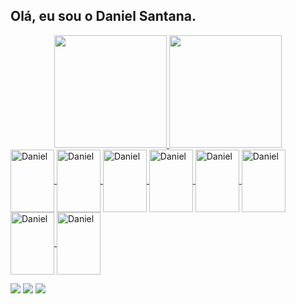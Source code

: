 ## Olá, eu sou o Daniel Santana.
<div align="center">
  <a href="https://github.com/danieelsan1y">
  <img height="180em" src="https://github-readme-stats.vercel.app/api?username=danieelsan1y&show_icons=true&theme=dark&include_all_commits=true&count_private=true"/>
  <img height="180em" src="https://github-readme-stats.vercel.app/api/top-langs/?username=danieelsan1y&layout=compact&langs_count=7&theme=dark"/>
</div>
  
  
  <div>
    <link rel="stylesheet" href="https://cdn.jsdelivr.net/gh/devicons/devicon@v2.15.1/devicon.min.css">
    <img align="center" alt="Daniel" height="100" width="70" src="https://cdn.jsdelivr.net/gh/devicons/devicon/icons/spring/spring-plain-wordmark.svg">   
    <img align="center" alt="Daniel" height="100" width="70" src="https://cdn.jsdelivr.net/gh/devicons/devicon/icons/java/java-original-wordmark.svg"> 
    <img align="center" alt="Daniel" height="100" width="70" src="https://cdn.jsdelivr.net/gh/devicons/devicon/icons/mysql/mysql-plain-wordmark.svg">
    <img align="center" alt="Daniel" height="100" width="70" src="https://cdn.jsdelivr.net/gh/devicons/devicon/icons/postgresql/postgresql-plain-wordmark.svg">
    <img align="center" alt="Daniel" height="100" width="70" src="https://cdn.jsdelivr.net/gh/devicons/devicon/icons/angularjs/angularjs-original.svg">
    <img align="center" alt="Daniel" height="100" width="70" src="https://cdn.jsdelivr.net/gh/devicons/devicon/icons/html5/html5-original-wordmark.svg">      
    <img align="center" alt="Daniel" height="100" width="70" src="https://cdn.jsdelivr.net/gh/devicons/devicon/icons/mongodb/mongodb-original-wordmark.svg">     
    <img align="center" alt="Daniel" height="100" width="70" src="https://cdn.jsdelivr.net/gh/devicons/devicon/icons/kotlin/kotlin-original.svg">         
</div>

<div>

 <a href="https://discord.com/channels/Daniel%20San#6545" target="_blank"><img src="https://img.shields.io/badge/Discord-7289DA?style=for-the-badge&logo=discord&logoColor=white" target="_blank"></a> 
  <a href = "mailto:danieelsan1y@gmail.com"><img src="https://img.shields.io/badge/-Gmail-%23333?style=for-the-badge&logo=gmail&logoColor=white" target="_blank"></a>
  <a href="https://br.linkedin.com/in/daniel-santana-bb7581210" target="_blank"><img src="https://img.shields.io/badge/-LinkedIn-%230077B5?style=for-the-badge&logo=linkedin&logoColor=white" target="_blank"></a> 
</div>

